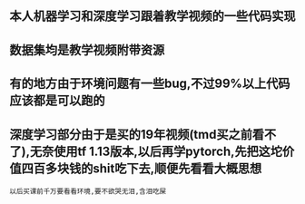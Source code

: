 ## 本人机器学习和深度学习跟着教学视频的一些代码实现
## 数据集均是教学视频附带资源
## 有的地方由于环境问题有一些bug,不过99%以上代码应该都是可以跑的
## 深度学习部分由于是买的19年视频(tmd买之前看不了),无奈使用tf 1.13版本,以后再学pytorch,先把这坨价值四百多块钱的shit吃下去,顺便先看看大概思想

````
以后买课前千万要看看环境,要不欲哭无泪,含泪吃屎
````
